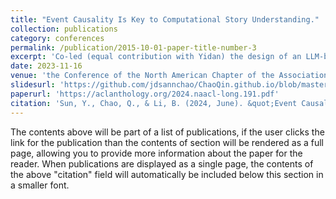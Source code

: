 ```yaml
---
title: "Event Causality Is Key to Computational Story Understanding."
collection: publications
category: conferences
permalink: /publication/2015-10-01-paper-title-number-3
excerpt: 'Co-led (equal contribution with Yidan) the design of an LLM-based framework for causal reasoning in stories, improving story evaluation and V-T alignment by over 10%, with methods reused in follow-up work.'
date: 2023-11-16
venue: 'the Conference of the North American Chapter of the Association for Computational Linguistics (NAACL)'
slidesurl: 'https://github.com/jdsannchao/ChaoQin.github.io/blob/master/files/NAACL_presentation_final.pdf'
paperurl: 'https://aclanthology.org/2024.naacl-long.191.pdf'
citation: 'Sun, Y., Chao, Q., & Li, B. (2024, June). &quot;Event Causality Is Key to Computational Story Understanding.&quot; <i>NAACL (Volume 1: Long Papers)</i>. (pp. 3493-3511).'
---
```

The contents above will be part of a list of publications, if the user clicks the link for the publication than the contents of section will be rendered as a full page, allowing you to provide more information about the paper for the reader. When publications are displayed as a single page, the contents of the above "citation" field will automatically be included below this section in a smaller font.
